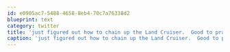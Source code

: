 ```yaml
---
id: e0905ac7-5488-4658-8eb4-70c7a76338d2
blueprint: text
category: twitter
title: 'just figured out how to chain up the Land Cruiser.  Good to practice before having to do it while sideways on the trails.'
caption: 'just figured out how to chain up the Land Cruiser.  Good to practice before having to do it while sideways on the trails.'
---
```

